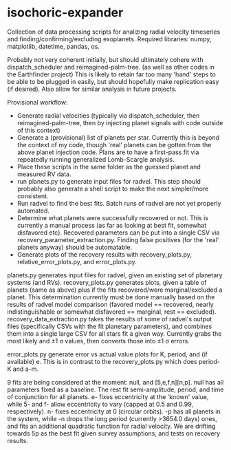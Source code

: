 # isochoric-expander
Collection of data processing scripts for analizing radial velocity timeseries and finding/confirming/excluding exoplanets. Required libraries: numpy, matplotlib, datetime, pandas, os.

Probably not very coherent initially, but should ultimately cohere with dispatch_scheduler and reimagined-palm-tree. (as well as other codes in the Earthfinder project) This is likely to retain far too many 'hand' steps to be able to be plugged in easily, but should hopefully make replication easy (if desired). Also allow for similar analysis in future projects.

Provisional workflow:
* Generate radial velocities (typically via dispatch_scheduler, then reimagined-palm-tree, then by injecting planet signals with code outside of this context)
* Generate a (provisional) list of planets per star. Currently this is beyond the context of my code, though 'real' planets can be gotten from the above planet injection code. Plans are to have a first-pass fit via repeatedly running generalized Lomb-Scargle analysis.
* Place these scripts in the same folder as the guessed planet and measured RV data.
* run planets.py to generate input files for radvel. This step should probably also generate a shell script to make the next simpler/more consistent.
* Run radvel to find the best fits. Batch runs of radvel are not yet properly automated.
* Determine what planets were successfully recovered or not. This is currently a manual process (as far as looking at best fit, somewhat disfavored etc). Recovered parameters can be put into a single CSV via recovery_parameter_extraction.py. Finding false positives (for the 'real' planets anyway) should be automatable.
* Generate plots of the recovery results with recovery_plots.py, relative_error_plots.py, and error_plots.py.

planets.py generates input files for radvel, given an existing set of planetary systems (and RVs).
recovery_plots.py generates plots, given a table of planets (same as above) plus if the fits recovered/were marginal/excluded a planet. This determination currently must be done manually based on the results of radvel model comparison (favored model == recovered, nearly indistinguishable or somewhat disfavored == marginal, rest == excluded).
recovery_data_extraction.py takes the results of some of radvel's output files (specifically CSVs with the fit planetary parameters), and combines them into a single large CSV for all stars fit a given way. Currently grabs the most likely and ±1 σ values, then converts those into ±1 σ errors.

error_plots.py generate error vs actual value plots for K, period, and (if available) e. This is in contrast to the recovery_plots.py which does period-K and a-m.

9 fits are being considered at the moment: null, and [5,e,f,n][n,p]. null has all parameters fixed as a baseline. The rest fit semi-amplitude, period, and time of conjunction for all planets. e- fixes eccentricity at the 'known' value, while 5- and f- allow eccentricity to vary (capped at 0.5 and 0.99, respectively). n- fixes eccentricity at 0 (circular orbits). -p has all planets in the system, while -n drops the long period (currently >3654.0 days) ones, and fits an additional quadratic function for radial velocity. We are drifting towards 5p as the best fit given survey assumptions, and tests on recovery results.
